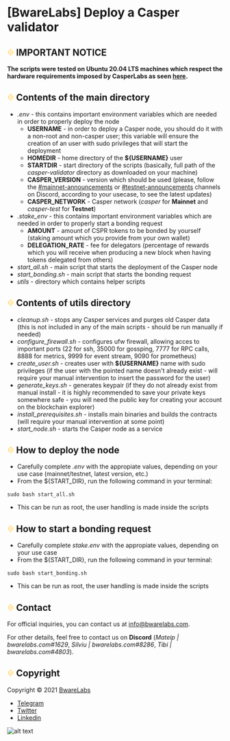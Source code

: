 # [BwareLabs] Deploy a Casper validator

## ![alt text](https://github.com/bwarelabs/casper-launch/blob/main/docs/BWARE-icon.png) IMPORTANT NOTICE
**The scripts were tested on Ubuntu 20.04 LTS machines which respect the hardware requirements imposed by CasperLabs as seen [here](https://docs.casperlabs.io/en/latest/node-operator/hardware.html).**

## ![alt text](https://github.com/bwarelabs/casper-launch/blob/main/docs/BWARE-icon.png) Contents of the main directory
- _.env_ - this contains important environment variables which are needed in order to properly deploy the node
  - **USERNAME** - in order to deploy a Casper node, you should do it with a non-root and non-casper user; this variable will ensure the creation of an user with sudo privileges that will start the deployment
  - **HOMEDIR** - home directory of the **${USERNAME}** user
  - **STARTDIR** - start directory of the scripts (basically, full path of the _casper-validator_ directory as downloaded on your machine)
  - **CASPER_VERSION** - version which should be used (please, follow the [#mainnet-announcements](https://discord.gg/Cb3Gue5V67) or [#testnet-announcements](https://discord.gg/WYsDJpSstr) channels on Discord, according to your usecase, to see the latest updates)
  - **CASPER_NETWORK** - Casper network (_casper_ for **Mainnet** and _casper-test_ for **Testnet**)
- _.stake_env_ - this contains important environment variables which are needed in order to properly start a bonding request
  - **AMOUNT** - amount of CSPR tokens to be bonded by yourself (staking amount which you provide from your own wallet)
  - **DELEGATION_RATE** - fee for delegators (percentage of rewards which you will receive when producing a new block when having tokens delegated from others)
- _start_all.sh_ - main script that starts the deployment of the Casper node
- _start_bonding.sh_ - main script that starts the bonding request
- _utils_ - directory which contains helper scripts

## ![alt text](https://github.com/bwarelabs/casper-launch/blob/main/docs/BWARE-icon.png) Contents of utils directory
- _cleanup.sh_ - stops any Casper services and purges old Casper data (this is not included in any of the main scripts - should be run manually if needed)
- _configure_firewall.sh_ - configures ufw firewall, allowing acces to important ports (22 for ssh, 35000 for gossping, 7777 for RPC calls, 8888 for metrics, 9999 for event stream, 9090 for prometheus)
- _create_user.sh_ - creates user with **${USERNAME}** name with sudo privileges (if the user with the pointed name doesn't already exist - will require your manual intervention to insert the password for the user)
- _generate_keys.sh_ - generates keypair (if they do not already exist from manual install - it is highly recommended to save your private keys somewhere safe - you will need the public key for creating your account on the blockchain explorer)
- _install_prerequisites.sh_ - installs main binaries and builds the contracts (will require your manual intervention at some point)
- _start_node.sh_ - starts the Casper node as a service

## ![alt text](https://github.com/bwarelabs/casper-launch/blob/main/docs/BWARE-icon.png) How to deploy the node
- Carefully complete _.env_ with the appropiate values, depending on your use case (mainnet/testnet, latest version, etc.)
- From the ${START_DIR}, run the following command in your terminal:
```
sudo bash start_all.sh
```
- This can be run as root, the user handling is made inside the scripts

## ![alt text](https://github.com/bwarelabs/casper-launch/blob/main/docs/BWARE-icon.png) How to start a bonding request
- Carefully complete _stake.env_ with the appropiate values, depending on your use case
- From the ${START_DIR}, run the following command in your terminal:
```
sudo bash start_bonding.sh
```
- This can be run as root, the user handling is made inside the scripts

## ![alt text](https://github.com/bwarelabs/casper-launch/blob/main/docs/BWARE-icon.png) Contact

For official inquiries, you can contact us at <info@bwarelabs.com>.

For other details, feel free to contact us on **Discord** (_Mateip | bwarelabs.com#1629_, _Silviu | bwarelabs.com#8286_, _Tibi | bwarelabs.com#4803_).

## ![alt text](https://github.com/bwarelabs/casper-launch/blob/main/docs/BWARE-icon.png) Copyright

Copyright © 2021 [BwareLabs](https://bwarelabs.com/)
- [Telegram](https://t.me/BwareLabsAnnouncements)
- [Twitter](https://twitter.com/BwareLabs)
- [Linkedin](https://www.linkedin.com/company/bwarelabs)

![alt text](https://github.com/bwarelabs/indexer-deployment/blob/main/docs/BWARE_yellow_gradient.png)
